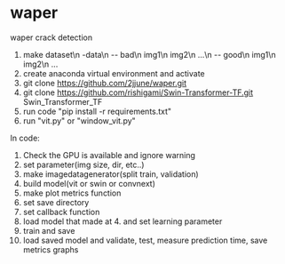 # waper
waper crack detection
1. make dataset\n
-data\n
  -- bad\n
     img1\n
     img2\n
     ...\n
  -- good\n
     img1\n
     img2\n
     ...
2. create anaconda virtual environment and activate
3. git clone https://github.com/2jjune/waper.git
4. git clone https://github.com/rishigami/Swin-Transformer-TF.git Swin_Transformer_TF     
5. run code "pip install -r requirements.txt"
5. run "vit.py" or "window_vit.py"

In code:
1. Check the GPU is available and ignore warning
2. set parameter(img size, dir, etc..)
3. make imagedatagenerator(split train, validation)
4. build model(vit or swin or convnext)
5. make plot metrics function
6. set save directory
7. set callback function
8. load model that made at 4. and set learning parameter
9. train and save
10. load saved model and validate, test, measure prediction time, save metrics graphs

